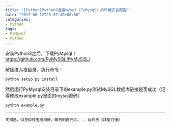 ```yaml
---
title: "[Python]Python3连接mysql（PyMysql）的环境安装配置"
date: "2017-06-12T20:37:40+08:00"
categories:
- Python
tags:
- PyMysql
- Python
---
```


安装Python3之后，下载PyMysql：  
https://github.com/PyMySQL/PyMySQL/

解压进入根目录，执行命令：

    python setup.py install
    
然后运行PyMysql安装目录下的example.py测试MySQL数据库链接是否成功（记得修改example.py里面的mysql密码）
    
    python example.py
    
***
`笑相遇，似觉琼枝玉树相倚，暖日明霞光烂。---周邦彦《拜星月慢》`